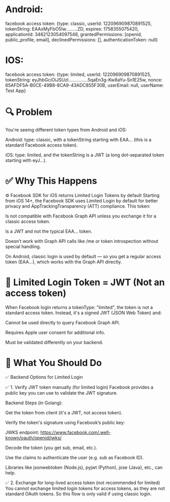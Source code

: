 # Android:

facebook access token: {type: classic, userId: 122096909870891525, tokenString: EAAxMyFbO5Iw………ZD, expires: 1758355075420, applicationId: 3462123054097548, grantedPermissions: [openid, public_profile, email], declinedPermissions: [], authenticationToken: null}

# IOS:

facebook access token: {type: limited, userId: 122096909870891525, tokenString: eyJhbGciOiJSUzI……………5qaEn3g-Kw8aYu-Sn1E25w, nonce: 65AFDF5A-B0CE-49B8-8CA9-43ADC855F30B, userEmail: null, userName: Test App}


# 🔍 Problem
You're seeing different token types from Android and iOS:

Android: type: classic, with a tokenString starting with EAA... (this is a standard Facebook access token).

iOS: type: limited, and the tokenString is a JWT (a long dot-separated token starting with eyJ...).

# ✅ Why This Happens
⚙️ Facebook SDK for iOS returns Limited Login Tokens by default
Starting from iOS 14+, the Facebook SDK uses Limited Login by default for better privacy and AppTrackingTransparency (ATT) compliance. This token:

Is not compatible with Facebook Graph API unless you exchange it for a classic access token.

Is a JWT and not the typical EAA... token.

Doesn’t work with Graph API calls like /me or token introspection without special handling.

On Android, classic login is used by default — so you get a regular access token (EAA...), which works with the Graph API directly.

# 🔑 Limited Login Token = JWT (Not an access token)
When Facebook login returns a tokenType: "limited", the token is not a standard access token. Instead, it's a signed JWT (JSON Web Token) and:

Cannot be used directly to query Facebook Graph API.

Requires Apple user consent for additional info.

Must be validated differently on your backend.

# 🔄 What You Should Do

✅ Backend Options for Limited Login

✅ 1. Verify JWT token manually (for limited login)
Facebook provides a public key you can use to validate the JWT signature.

Backend Steps (in Golang):

Get the token from client (it's a JWT, not access token).

Verify the token's signature using Facebook’s public key:

JWKS endpoint: https://www.facebook.com/.well-known/oauth/openid/jwks/

Decode the token (you get sub, email, etc.).

Use the claims to authenticate the user (e.g. sub as Facebook ID).

Libraries like jsonwebtoken (Node.js), pyjwt (Python), jose (Java), etc., can help.

✅ 2. Exchange for long-lived access token (not recommended for limited)
You cannot exchange limited login tokens for access tokens, as they are not standard OAuth tokens. So this flow is only valid if using classic login.
